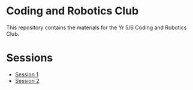 ---
---
# Coding and Robotics Club

This repository contains the materials for the Yr 5/6 Coding and Robotics Club.

# Sessions

- [Session 1](/docs/session01)
- [Session 2](/docs/session02)
